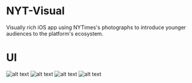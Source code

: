 # NYT-Visual
Visually rich iOS app using NYTimes's photographs to introduce younger audiences to the platform's ecosystem. 


# UI

![alt text](http://image.noelshack.com/fichiers/2019/30/3/1563994349-screen-shot-2019-07-23-at-5-56-32-pm.png)
![alt text](http://image.noelshack.com/fichiers/2019/30/3/1563994349-screen-shot-2019-07-23-at-5-57-18-pm.png)
![alt text](http://image.noelshack.com/fichiers/2019/30/3/1563994349-screen-shot-2019-07-23-at-5-57-26-pm.png)
![alt text](http://image.noelshack.com/fichiers/2019/30/3/1563994349-screen-shot-2019-07-23-at-5-57-48-pm.png)
